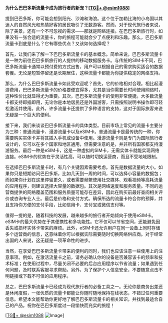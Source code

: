 **为什么巴巴多斯流量卡成为旅行者的新宠？[[TG💪+ @esim1088](https://t.me/s/esim1088)]**

提到巴巴多斯，你可能会想到阳光、沙滩和海浪。这个位于加勒比海的小岛国以其迷人的自然风光和热情好客的居民吸引了无数游客。然而，对于现代旅行者来说，除了美景，还有一个不可忽视的需求——那就是网络连接。在巴巴多斯旅行时，如果没有一张合适的流量卡，你的旅程可能就会少了点便利和乐趣。那么，巴巴多斯流量卡到底是什么？它有哪些优点？又该如何选择呢？

首先，让我们来了解一下巴巴多斯流量卡的基本概念。简单来说，巴巴多斯流量卡是一种为前往巴巴多斯旅行的人提供的移动数据服务卡。与传统的SIM卡不同，巴巴多斯流量卡通常以预付费的方式出售，用户可以根据自己的需求购买适合的数据套餐。无论是短暂停留还是长期居住，这种流量卡都能为你提供稳定的网络支持。

那么，为什么巴巴多斯流量卡如此受欢迎呢？首先，它的价格相对合理。相比起漫游费用，巴巴多斯流量卡的价格要便宜得多，尤其是当你需要长时间使用网络时，这种性价比就显得尤为重要。其次，巴巴多斯流量卡的使用非常便捷。大多数流量卡都支持即插即用，无论你是本地居民还是外国游客，只需按照说明书操作即可轻松激活并使用。此外，许多流量卡还提供了多种语言的支持，这对于国际旅客来说无疑是一个巨大的便利。

接下来，我们来谈谈巴巴多斯流量卡的具体类型。目前市场上常见的流量卡主要分为三种：普通流量卡、漫游流量卡以及eSIM卡。普通流量卡是最传统的一种，你需要购买实体卡并将其插入手机或设备中使用。漫游流量卡则是专门为国际旅行者设计的，它可以在多个国家和地区通用，但需要注意的是，并非所有国家都支持漫游服务。最后一种是eSIM卡，这是一种虚拟的SIM卡，无需实体卡就能实现网络连接。eSIM卡的优势在于灵活性高，可以随时切换运营商，而且不受地域限制。

在选择巴巴多斯流量卡时，有几个关键因素需要考虑。首先是数据流量的大小。如果你只是短期访问巴巴多斯，比如几天到一周的时间，可以选择小容量的数据包；而如果你计划在这里停留更久，或者需要频繁使用社交媒体、观看视频等高耗流量的应用程序，则建议选择大容量的数据包。其次是网络速度和服务质量。不同的运营商提供的网络覆盖范围和服务质量可能存在差异，因此在购买前最好查阅相关评价或咨询专业人士。最后是价格和支付方式。确保所选的流量卡符合你的预算，并且支持你方便的支付手段，比如信用卡、支付宝或微信支付等。

值得一提的是，随着科技的发展，越来越多的旅行者开始倾向于使用eSIM卡。eSIM卡的最大优势在于其便携性和多功能性。它不仅可以节省空间，还能避免因丢失或损坏实体卡带来的麻烦。此外，eSIM卡还允许用户在同一设备上同时存储多个运营商的信息，这意味着你可以根据实际需要随时切换网络供应商。对于经常出国的人来说，这无疑是一项革命性的进步。

当然，在享受巴巴多斯流量卡带来的便利的同时，我们也应该注意一些使用上的注意事项。例如，在激活流量卡之前，请务必确认你的设备是否兼容该卡的频率和技术标准；在使用过程中，尽量关闭不必要的后台应用程序以节省流量；如果遇到任何问题，及时联系客服寻求帮助。另外，为了保护个人信息安全，不要随意点击不明链接或下载不可信的应用程序。

总之，巴巴多斯流量卡已经成为现代旅行者的必备工具之一。无论你是商务出差还是休闲度假，一张优质的流量卡都能让你随时随地保持在线状态，不错过任何重要信息。希望本文能帮助你更好地了解巴巴多斯流量卡的相关知识，并找到最适合自己的产品。祝你在巴巴多斯度过一段愉快而充实的旅程！

[[TG💪+ @esim1088](https://t.me/s/esim1088) ![Image](https://i.postimg.cc/4NQfJmqS/Snipaste-2025-05-13-00-14-12.png)]